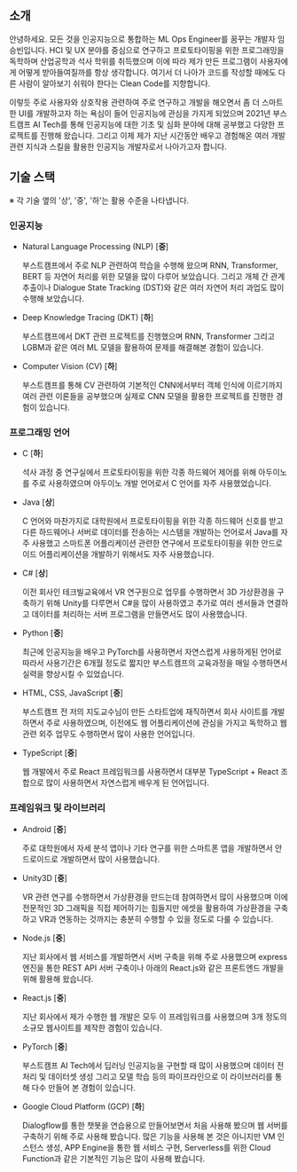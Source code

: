 ## 소개

안녕하세요. 모든 것을 인공지능으로 통합하는 ML Ops Engineer를 꿈꾸는 개발자 임승빈입니다. HCI 및 UX 분야를 중심으로 연구하고 프로토타이핑을 위한 프로그래밍을 독학하며 산업공학과 석사 학위를 취득했으며 이에 따라 제가 만든 프로그램이 사용자에게 어떻게 받아들여질까를 항상 생각합니다. 여기서 더 나아가 코드를 작성할 때에도 다른 사람이 알아보기 쉬워야 한다는 Clean Code를 지향합니다.

이렇듯 주로 사용자와 상호작용 관련하여 주로 연구하고 개발을 해오면서 좀 더 스마트한 UI를 개발하고자 하는 욕심이 들어 인공지능에 관심을 가지게 되었으며 2021년 부스트캠프 AI Tech를 통해 인공지능에 대한 기초 및 심화 분야에 대해 공부했고 다양한 프로젝트를 진행해 왔습니다. 그리고 이제 제가 지난 시간동안 배우고 경험해온 여러 개발 관련 지식과 스킬을 활용한 인공지능 개발자로서 나아가고자 합니다.

## 기술 스택

※ 각 기술 옆의 '상', '중', '하'는 활용 수준을 나타냅니다.

### 인공지능

- Natural Language Processing (NLP) [**중**]
    
    부스트캠프에서 주로 NLP 관련하여 학습을 수행해 왔으며 RNN, Transformer, BERT 등 자연어 처리를 위한 모델을 많이 다루어 보았습니다. 그리고 개체 간 관계 추출이나 Dialogue State Tracking (DST)와 같은 여러 자연어 처리 과업도 많이 수행해 보았습니다.

- Deep Knowledge Tracing (DKT) [**하**]

    부스트캠프에서 DKT 관련 프로젝트를 진행했으며 RNN, Transformer 그리고 LGBM과 같은 여러 ML 모델을 활용하여 문제를 해결해본 경험이 있습니다. 

- Computer Vision (CV) [**하**]

    부스트캠프를 통해 CV 관련하여 기본적인 CNN에서부터 객체 인식에 이르기까지 여러 관련 이론들을 공부했으며 실제로 CNN 모델을 활용한 프로젝트를 진행한 경험이 있습니다.

### 프로그래밍 언어

- C [**하**]

    석사 과정 중 연구실에서 프로토타이핑을 위한 각종 하드웨어 제어를 위해 아두이노를 주로 사용하였으며 아두이노 개발 언어로서 C 언어를 자주 사용했었습니다.

- Java [**상**]

    C 언어와 마찬가지로 대학원에서 프로토타이핑을 위한 각종 하드웨어 신호를 받고 다른 하드웨어나 서버로 데이터를 전송하는 시스템을 개발하는 언어로서 Java를 자주 사용했고 스마트폰 어플리케이션 관련한 연구에서 프로토타이핑을 위한 안드로이드 어플리케이션을 개발하기 위해서도 자주 사용했습니다.

- C# [**상**]

    이전 회사인 테크빌교육에서 VR 연구원으로 업무를 수행하면서 3D 가상환경을 구축하기 위해 Unity를 다루면서 C#을 많이 사용하였고 추가로 여러 센서들과 연결하고 데이터를 처리하는 서버 프로그램을 만들면서도 많이 사용했습니다.

- Python [**중**]

    최근에 인공지능을 배우고 PyTorch를 사용하면서 자연스럽게 사용하게된 언어로 따라서 사용기간은 6개월 정도로 짧지만 부스트캠프의 교육과정을 매일 수행하면서 실력을 향상시킬 수 있었습니다.

- HTML, CSS, JavaScript [**중**]

    부스트캠프 전 저의 지도교수님이 만든 스타트업에 재직하면서 회사 사이트를 개발하면서 주로 사용하였으며, 이전에도 웹 어플리케이션에 관심을 가지고 독학하고 웹 관련 외주 업무도 수행하면서 많이 사용한 언어입니다.

- TypeScript [**중**]

    웹 개발에서 주로 React 프레임워크를 사용하면서 대부분 TypeScript + React 조합으로 많이 사용하면서 자연스럽게 배우게 된 언어입니다.

### 프레임워크 및 라이브러리

- Android [**중**]

    주로 대학원에서 자세 분석 앱이나 기타 연구를 위한 스마트폰 앱을 개발하면서 안드로이드로 개발하면서 많이 사용했습니다.

- Unity3D [**중**]

    VR 관련 연구를 수행하면서 가상환경을 만드는데 참여하면서 많이 사용했으며 이에 전문적인 3D 그래픽을 직접 제어하기는 힘들지만 에셋을 활용하여 가상환경을 구축하고 VR과 연동하는 것까지는 충분히 수행할 수 있을 정도로 다룰 수 있습니다.

- Node.js [**중**]

    지난 회사에서 웹 서비스를 개발하면서 서버 구축을 위해 주로 사용했으며 express 엔진을 통한 REST API 서버 구축이나 아래의 React.js와 같은 프론트엔드 개발을 위해 활용해 왔습니다.

- React.js [**중**]

    지난 회사에서 제가 수행한 웹 개발은 모두 이 프레임워크를 사용했으며 3개 정도의 소규모 웹사이트를 제작한 경험이 있습니다.

- PyTorch [**중**]

    부스트캠프 AI Tech에서 딥러닝 인공지능을 구현할 때 많이 사용했으며 데이터 전처리 및 데이터셋 생성 그리고 모델 학습 등의 파이프라인으로 이 라이브러리를 통해 다수 만들어 본 경험이 있습니다.

- Google Cloud Platform (GCP) [**하**]

    Dialogflow를 통한 챗봇을 연습용으로 만들어보면서 처음 사용해 봤으며 웹 서버를 구축하기 위해 주로 사용해 봤습니다. 많은 기능을 사용해 본 것은 아니지만 VM 인스턴스 생성, APP Engine을 통한 웹 서비스 구현, Serverless를 위한 Cloud Function과 같은 기본적인 기능은 많이 사용해 봤습니다.


